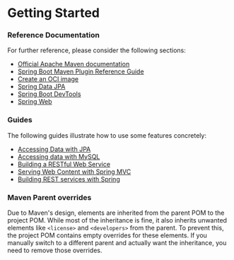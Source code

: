 # Getting Started

### Reference Documentation
For further reference, please consider the following sections:

* [Official Apache Maven documentation](https://maven.apache.org/guides/index.html)
* [Spring Boot Maven Plugin Reference Guide](https://docs.spring.io/spring-boot/3.4.4.RELEASE/maven-plugin)
* [Create an OCI image](https://docs.spring.io/spring-boot/3.4.4.RELEASE/maven-plugin/build-image.html)
* [Spring Data JPA](https://docs.spring.io/spring-boot/3.4.4.RELEASE/reference/data/sql.html#data.sql.jpa-and-spring-data)
* [Spring Boot DevTools](https://docs.spring.io/spring-boot/3.4.4.RELEASE/reference/using/devtools.html)
* [Spring Web](https://docs.spring.io/spring-boot/3.4.4.RELEASE/reference/web/servlet.html)

### Guides
The following guides illustrate how to use some features concretely:

* [Accessing Data with JPA](https://spring.io/guides/gs/accessing-data-jpa/)
* [Accessing data with MySQL](https://spring.io/guides/gs/accessing-data-mysql/)
* [Building a RESTful Web Service](https://spring.io/guides/gs/rest-service/)
* [Serving Web Content with Spring MVC](https://spring.io/guides/gs/serving-web-content/)
* [Building REST services with Spring](https://spring.io/guides/tutorials/rest/)

### Maven Parent overrides

Due to Maven's design, elements are inherited from the parent POM to the project POM.
While most of the inheritance is fine, it also inherits unwanted elements like `<license>` and `<developers>` from the parent.
To prevent this, the project POM contains empty overrides for these elements.
If you manually switch to a different parent and actually want the inheritance, you need to remove those overrides.

